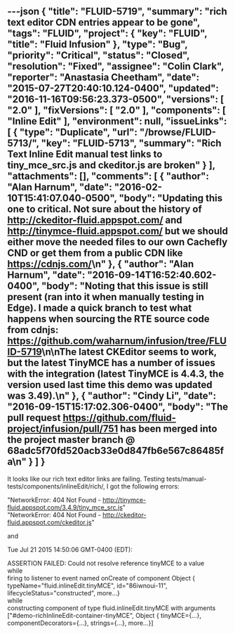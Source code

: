 ---json
{
  "title": "FLUID-5719",
  "summary": "rich text editor CDN entries appear to be gone",
  "tags": "FLUID",
  "project": {
    "key": "FLUID",
    "title": "Fluid Infusion"
  },
  "type": "Bug",
  "priority": "Critical",
  "status": "Closed",
  "resolution": "Fixed",
  "assignee": "Colin Clark",
  "reporter": "Anastasia Cheetham",
  "date": "2015-07-27T20:40:10.124-0400",
  "updated": "2016-11-16T09:56:23.373-0500",
  "versions": [
    "2.0"
  ],
  "fixVersions": [
    "2.0"
  ],
  "components": [
    "Inline Edit"
  ],
  "environment": null,
  "issueLinks": [
    {
      "type": "Duplicate",
      "url": "/browse/FLUID-5713/",
      "key": "FLUID-5713",
      "summary": "Rich Text Inline Edit manual test links to tiny_mce_src.js and ckeditor.js are broken"
    }
  ],
  "attachments": [],
  "comments": [
    {
      "author": "Alan Harnum",
      "date": "2016-02-10T15:41:07.040-0500",
      "body": "Updating this one to critical. Not sure about the history of <http://ckeditor-fluid.appspot.com/> and <http://tinymce-fluid.appspot.com/> but we should either move the needed files to our own Cachefly CND or get them from a public CDN like <https://cdnjs.com/>\n"
    },
    {
      "author": "Alan Harnum",
      "date": "2016-09-14T16:52:40.602-0400",
      "body": "Noting that this issue is still present (ran into it when manually testing in Edge). I made a quick branch to test what happens when sourcing the RTE source code from cdnjs: <https://github.com/waharnum/infusion/tree/FLUID-5719>\n\nThe latest CKEditor seems to work, but the latest TinyMCE has a number of issues with the integration (latest TinyMCE is 4.4.3, the version used last time this demo was updated was 3.49).\n"
    },
    {
      "author": "Cindy Li",
      "date": "2016-09-15T15:17:02.306-0400",
      "body": "The pull request <https://github.com/fluid-project/infusion/pull/751> has been merged into the project master branch @ 68adc5f70fd520acb33e0d847fb6e567c86485fa\n"
    }
  ]
}
---
It looks like our rich text editor links are failing. Testing tests/manual-tests/components/inlineEdit/rich/, I got the following errors:

"NetworkError: 404 Not Found - <http://tinymce-fluid.appspot.com/3.4.9/tiny_mce_src.js>"\
"NetworkError: 404 Not Found - <http://ckeditor-fluid.appspot.com/ckeditor.js>"

and

Tue Jul 21 2015 14:50:06 GMT-0400 (EDT):

ASSERTION FAILED: Could not resolve reference tinyMCE to a value\
while\
firing to listener to event named onCreate of component Object { typeName="fluid.inlineEdit.tinyMCE", id="86iwnoui-11", lifecycleStatus="constructed", more...}\
while\
constructing component of type fluid.inlineEdit.tinyMCE with arguments \["#demo-richInlineEdit-container-tinyMCE", Object { tinyMCE={...}, componentDecorators={...}, strings={...}, more...}]

        